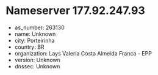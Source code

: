 # Nameserver 177.92.247.93

* as_number: 263130
* name: Unknown
* city: Porteirinha
* country: BR
* organization: Lays Valeria Costa Almeida Franca - EPP
* version: Unknown
* dnssec: Unknown
